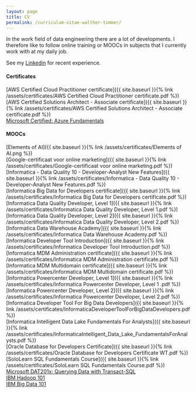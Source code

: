 ```yaml
---
layout: page
title: CV
permalink: /curriculum-vitae-walther-timmer/
---
```


In the work field of data engineering there are a lot of developments. I therefore like to follow online training or MOOCs in subjects that I currently work with at my daily job.

<!---[Click here for my CV]({{ site.baseurl }}{% link /assets/CV_Walther_Timmer.pdf %}) (The CV is rather old.. --->

See my [Linkedin](https://linkedin.com/in/walthertimmer) for recent experience. 

#### Certificates
[AWS Certified Cloud Practitioner certificate]({{ site.baseurl }}{% link /assets/certificates/AWS Certified Cloud Practitioner certificate.pdf %})  
[AWS Certified Solutions Architect - Associate certificate]({{ site.baseurl }}{% link /assets/certificates/AWS Certified Solutions Architect - Associate certificate.pdf %})  
[Microsoft Certified: Azure Fundamentals](https://www.youracclaim.com/badges/25d504ce-9e21-4181-b981-d4f07f8ab576/linked_in_profile)

#### MOOCs
[Elements of AI]({{ site.baseurl }}{% link /assets/certificates/Elements of AI.png %})  
[Google-certificaat voor online marketing]({{ site.baseurl }}{% link /assets/certificates/Google-certificaat voor online marketing.pdf %})  
[Informatica - Data Quality 10 - Developer-Analyst New Features]({{ site.baseurl }}{% link /assets/certificates/Informatica - Data Quality 10 - Developer-Analyst New Features.pdf %})  
[Informatica Big Data for Developers certificate]({{ site.baseurl }}{% link /assets/certificates/Informatica Big Data for Developers certificate.pdf %})  
[Informatica Data Quality Developer, Level 1]({{ site.baseurl }}{% link /assets/certificates/Informatica Data Quality Developer, Level 1.pdf %})  
[Informatica Data Quality Developer, Level 2]({{ site.baseurl }}{% link /assets/certificates/Informatica Data Quality Developer, Level 2.pdf %})  
[Informatica Data Warehouse Academy]({{ site.baseurl }}{% link /assets/certificates/Informatica Data Warehouse Academy.pdf %})  
[Informatica Developer Tool Introduction]({{ site.baseurl }}{% link /assets/certificates/Informatica Developer Tool Introduction.pdf %})  
[Informatica MDM Administration certificate]({{ site.baseurl }}{% link /assets/certificates/Informatica MDM Administration certificate.pdf %})  
[Informatica MDM Multidomain  certificate]({{ site.baseurl }}{% link /assets/certificates/Informatica MDM Multidomain  certificate.pdf %})  
[Informatica Powercenter Developer, Level 1]({{ site.baseurl }}{% link /assets/certificates/Informatica Powercenter Developer, Level 1 .pdf %})  
[Informatica Powercenter Developer, Level 2]({{ site.baseurl }}{% link /assets/certificates/Informatica Powercenter Developer, Level 2.pdf %})  
[Informatica Developer Tool For Big Data Developers]({{ site.baseurl }}{% link /assets/certificates/InformaticaDeveloperToolForBigDataDevelopers.pdf %})  
[Informatica Intelligent Data Lake Fundamentals For Analysts]({{ site.baseurl }}{% link /assets/certificates/InformaticaIntelligent_Data_Lake_FundamentalsForAnalysts.pdf %})  
[Oracle Database for Developers Certificate]({{ site.baseurl }}{% link /assets/certificates/Oracle Database for Developers Certificate WT.pdf %})  
[SoloLearn SQL Fundamentals Course]({{ site.baseurl }}{% link /assets/certificates/SoloLearn SQL Fundamentals Course.pdf %})  
[Microsoft DAT201x: Querying Data with Transact-SQL](https://courses.edx.org/certificates/f404dd95c5ed463db37bbb1fde07404a)  
[IBM Hadoop 101](https://courses.cognitiveclass.ai/certificates/dbc4e72dcd7646c2a8a406eeef9a9f71)  
[IBM Big Data 101](https://courses.cognitiveclass.ai/certificates/b50f11901a4f457596e9545cc5948adf)  

